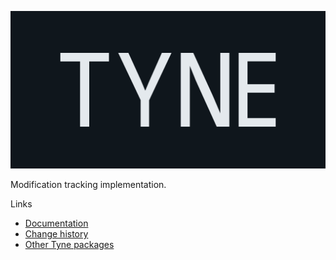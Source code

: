 ![Tyne logo](https://raw.githubusercontent.com/alexnoddings/Tyne/main/assets/logo-letterbox.svg)

Modification tracking implementation.

Links
- [Documentation](https://alexnoddings.github.io/Tyne/docs/packages/Tyne.EntityFramework.ModificationTracking.html)
- [Change history](https://alexnoddings.github.io/Tyne/docs/changes/index.html)
- [Other Tyne packages](https://alexnoddings.github.io/Tyne/docs/packages/index.html)
